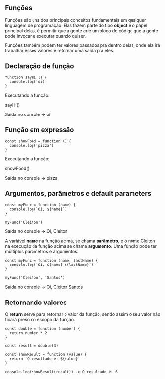 ## Funções

Funções são uns dos principais conceitos fundamentais em qualquer linguagem de programação. Elas fazem parte do tipo **object** e o papel principal delas, é permitir que a gente crie um bloco de código que a gente pode invocar e executar quando quiser.

Funções também podem ter valores passados pra dentro delas, onde ela irá trabalhar esses valores e retornar uma saída pra eles.

## Declaração de função

~~~
function sayHi () {
  console.log('oi)
}
~~~
Executando a função:

sayHi()

Saída no console -> oi

## Função em expressão

~~~
const showFood = function () {
  console.log('pizza')
}
~~~ 

Executando a função:

showFood()

Saída no console -> pizza

## Argumentos, parâmetros e default parameters

~~~
const myFunc = function (name) {
  console.log(`Oi, ${name}`)
}

myFunc('Cleiton')
~~~

Saída no console -> Oi, Cleiton

A variável **name** na função acima, se chama **parâmetro**, e o nome Cleiton na execução da função acima se chama **argumento**. Uma função pode ter múltiplos parâmetros e argumentos.

~~~
const myFunc = function (name, lastName) {
  console.log(`Oi, ${name} ${lastName}`)
}

myFunc('Cleiton', 'Santos')
~~~

Saída no console -> Oi, Cleiton Santos

## Retornando valores

O **return** serve para retornar o valor da função, sendo assim o seu valor não ficará preso no escopo da função.
~~~
const double = function (number) {
  return number * 2
}

const result = double(3)

const showResult = function (value) {
  return `O resultado é: ${value}`
}

console.log(showResult(result)) -> O resultado é: 6
~~~
 